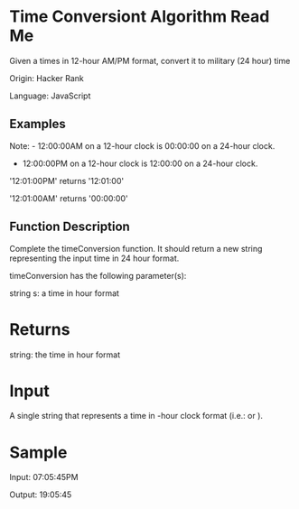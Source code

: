 # Time Conversiont Algorithm Read Me

Given a times in 12-hour AM/PM format, convert it to military (24 hour) time

Origin: Hacker Rank

Language: JavaScript

## Examples

Note: - 12:00:00AM on a 12-hour clock is 00:00:00 on a 24-hour clock.
- 12:00:00PM on a 12-hour clock is 12:00:00 on a 24-hour clock.

'12:01:00PM' returns '12:01:00'

'12:01:00AM' returns '00:00:00'

## Function Description

Complete the timeConversion function.  It should return a new string representing the input time in 24 hour format.

timeConversion has the following parameter(s):

string s: a time in  hour format

# Returns

string: the time in  hour format

# Input

A single string  that represents a time in -hour clock format (i.e.:  or ).

# Sample

Input: 07:05:45PM

Output: 19:05:45